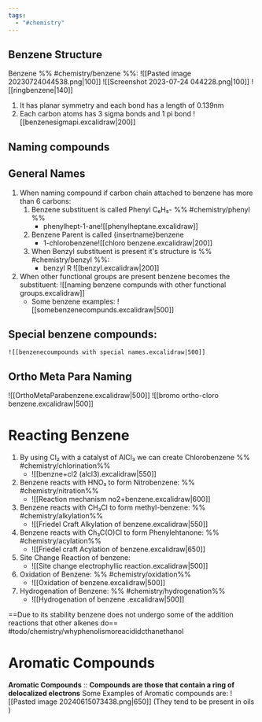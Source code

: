 ```yaml
---
tags:
  - "#chemistry"
---
```

## Benzene Structure
Benzene %% #chemistry/benzene %%:
![[Pasted image 20230724044538.png|100]] ![[Screenshot 2023-07-24 044228.png|100]] ![[ringbenzene|140]]
1. It has planar symmetry and each bond has a length of 0.139nm
2. Each carbon atoms has 3 sigma bonds and 1 pi bond ![[benzenesigmapi.excalidraw|200]]
## Naming compounds
## General Names
1. When naming compound if carbon chain attached to benzene has more than 6 carbons:
	1. Benzene substituent is called Phenyl C₆H₅- %% #chemistry/phenyl %% 
		-  phenylhept-1-ane![[phenylheptane.excalidraw]]
	2. Benzene Parent is called {insertname}benzene 
		- 1-chlorobenzene![[chloro benzene.excalidraw|200]]
	3. When Benzyl substituent is present it's structure is %% #chemistry/benzyl %%:
		- benzyl R ![[benzyl.excalidraw|200]]
2.  When other functional groups are present benzene becomes the substituent:
	![[naming benzene compunds with other functional groups.excalidraw]]
	- Some benzene examples: ![[somebenzenecompunds.excalidraw|500]]
## Special benzene compounds: 
	![[benzenecoumpounds with special names.excalidraw|500]]
## Ortho Meta Para Naming
![[OrthoMetaParabenzene.excalidraw|500]]
![[bromo ortho-cloro benzene.excalidraw|500]]
# Reacting Benzene
1. By using Cl₂ with a catalyst of AlCl₃ we can create Chlorobenzene %% #chemistry/chlorination%%
	- ![[benzne+cl2 (alcl3).excalidraw|550]]
2. Benzene reacts with HNO₃ to form Nitrobenzene: %% #chemistry/nitration%%
	- ![[Reaction mechanism no2+benzene.excalidraw|600]]
3. Benzene reacts with  CH₃Cl to form methyl-benzene: %% #chemistry/alkylation%%
	- ![[Friedel Craft Alkylation of benzene.excalidraw|550]]
4. Benzene reacts with Ch₃C(O)Cl to form Phenylehtanone: %% #chemistry/acylation%%
	- ![[Friedel craft Acylation of benzene.excalidraw|650]]
5. Site Change Reaction of benzene: 
	- ![[Site change electrophyllic reaction.excalidraw|500]]
6. Oxidation of Benzene: %% #chemistry/oxidation%%
	- ![[Oxidation of benzene.excalidraw|500]]
7. Hydrogenation of Benzene: %% #chemistry/hydrogenation%%
	- ![[Hydrogenation of benzene .excalidraw|500]]

==Due to its stability benzene does not undergo some of the addition reactions that other alkenes do== 
#todo/chemistry/whyphenolismoreacididcthanethanol
# Aromatic Compounds
**Aromatic Compounds** :: **Compounds are those that contain a ring of delocalized electrons**
Some Examples of Aromatic compounds are: 
![[Pasted image 20240615073438.png|650]]
(They tend to be present in oils )



